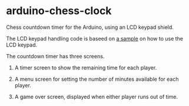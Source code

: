 # arduino-chess-clock
Chess countdown timer for the Arduino, using an LCD keypad shield.

The LCD keypad handling code is baseed on [a sample](http://www.dfrobot.com/wiki/index.php?title=Arduino_LCD_KeyPad_Shield_%28SKU:_DFR0009%29) on how to use the LCD keypad.

The countdown timer has three screens.

1. A timer screen to show the remaining time for each player.

2. A menu screen for setting the number of minutes available for each player.

3. A game over screen, displayed when either player runs out of time.
